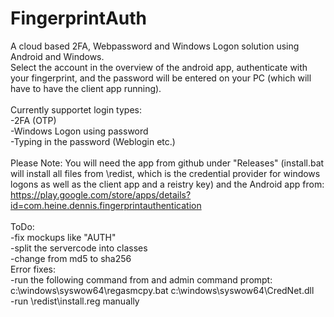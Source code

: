 # FingerprintAuth
 A cloud based 2FA, Webpassword and Windows Logon solution using Android and Windows.<br>
 Select the account in the overview of the android app, authenticate with your fingerprint, and the password will be entered on your PC (which will have to have the client app    running).<br><br>
 Currently supportet login types:<br>
-2FA (OTP)<br>
-Windows Logon using password<br>
-Typing in the password (Weblogin etc.)<br>
 <br>
 Please Note:
 You will need the app from github under "Releases" (install.bat will install all files from \redist, which is the credential provider for windows logons as well as the client app and a reistry key) and the Android app from: https://play.google.com/store/apps/details?id=com.heine.dennis.fingerprintauthentication <br><br>
 ToDo:<br>
-fix mockups like "AUTH"<br>
-split the servercode into classes<br>
-change from md5 to sha256
<br>
Error fixes:<br>
-run the following command from and admin command prompt:<br> c:\windows\syswow64\regasmcpy.bat c:\windows\syswow64\CredNet.dll<br>
-run \redist\install.reg manually
